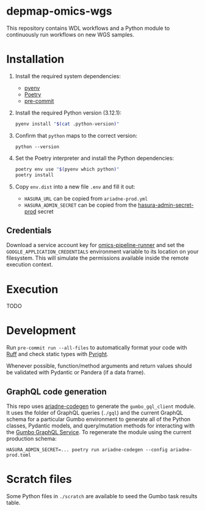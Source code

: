 # depmap-omics-wgs

This repository contains WDL workflows and a Python module to continuously run workflows on new WGS samples.

# Installation

1. Install the required system dependencies:

    - [pyenv](https://github.com/pyenv/pyenv)
    - [Poetry](https://python-poetry.org/)
    - [pre-commit](https://pre-commit.com/)

2. Install the required Python version (3.12.1):

   ```bash
   pyenv install "$(cat .python-version)"
   ```

3. Confirm that `python` maps to the correct version:

   ```
   python --version
   ```

4. Set the Poetry interpreter and install the Python dependencies:

   ```bash
   poetry env use "$(pyenv which python)"
   poetry install
   ```

5. Copy `env.dist` into a new file `.env` and fill it out:

    - `HASURA_URL` can be copied from `ariadne-prod.yml`
    - `HASURA_ADMIN_SECRET` can be copied from the [hasura-admin-secret-prod](https://console.cloud.google.com/security/secret-manager/secret/hasura-admin-secret-prod/versions?project=depmap-gumbo) secret

## Credentials

Download a service account key for [omics-pipeline-runner](https://console.cloud.google.com/iam-admin/serviceaccounts/details/104623708380190564321?project=depmap-omics) and set the `GOOGLE_APPLICATION_CREDENTIALS` environment variable to its location on your filesystem. This will simulate the permissions available inside the remote execution context.

# Execution

TODO

# Development

Run `pre-commit run --all-files` to automatically format your code with [Ruff](https://docs.astral.sh/ruff/) and check static types with [Pyright](https://microsoft.github.io/pyright).

Whenever possible, function/method arguments and return values should be validated with Pydantic or Pandera (if a data frame).

## GraphQL code generation

This repo uses [ariadne-codegen](https://github.com/mirumee/ariadne-codegen) to generate the `gumbo_gql_client` module. It uses the folder of GraphQL queries (`./gql`) and the current GraphQL schema for a particular Gumbo environment to generate all of the Python classes, Pydantic models, and query/mutation methods for interacting with the [Gumbo GraphQL Service](https://github.com/broadinstitute/gumbo_client/tree/main/gumbo-gql-service). To regenerate the module using the current production schema:

```shell
HASURA_ADMIN_SECRET=... poetry run ariadne-codegen --config ariadne-prod.toml
```

# Scratch files

Some Python files in `./scratch` are available to seed the Gumbo task results table.
